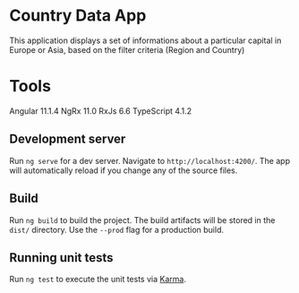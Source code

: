 # Country Data App

This application displays a set of informations about a particular capital in Europe or Asia, based on the filter criteria (Region and Country)

# Tools

Angular 11.1.4
NgRx 11.0
RxJs 6.6
TypeScript 4.1.2

## Development server

Run `ng serve` for a dev server. Navigate to `http://localhost:4200/`. The app will automatically reload if you change any of the source files.

## Build

Run `ng build` to build the project. The build artifacts will be stored in the `dist/` directory. Use the `--prod` flag for a production build.

## Running unit tests

Run `ng test` to execute the unit tests via [Karma](https://karma-runner.github.io).

